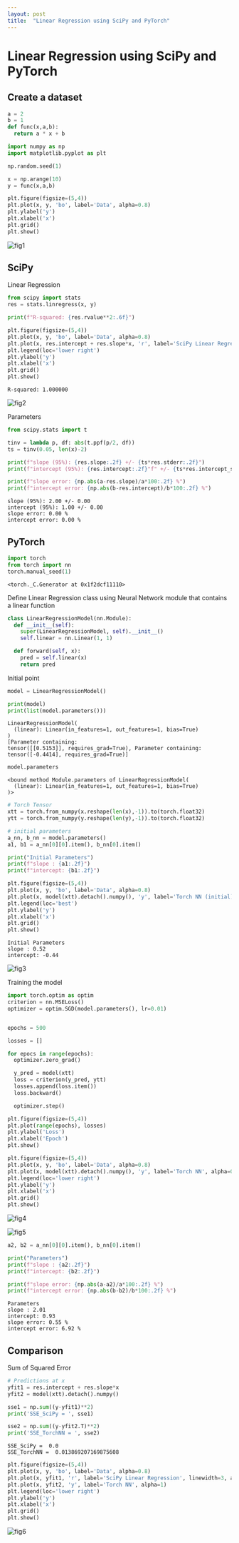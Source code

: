 ```yaml
---
layout: post
title:  "Linear Regression using SciPy and PyTorch"
---
```


# Linear Regression using SciPy and PyTorch

## Create a dataset


```python
a = 2
b = 1
def func(x,a,b):
  return a * x + b
```


```python
import numpy as np
import matplotlib.pyplot as plt

np.random.seed(1)

x = np.arange(10)
y = func(x,a,b)

plt.figure(figsize=(5,4))
plt.plot(x, y, 'bo', label='Data', alpha=0.8)
plt.ylabel('y')
plt.xlabel('x')
plt.grid()
plt.show()
```


    
![fig1]([2023-04-01-Linear_Regression_using_SciPy_and_Torch_files/2023-04-01-Linear_Regression_using_SciPy_and_Torch_3_0.png](https://github.com/ubettercallsaul/ubettercallsaul.github.io/blob/master/_posts/2023-04-01-Linear_Regression_using_SciPy_and_Torch/2023-04-01-Linear_Regression_using_SciPy_and_Torch_3_0.png?raw=true))
    


## SciPy

Linear Regression


```python
from scipy import stats
res = stats.linregress(x, y)

print(f"R-squared: {res.rvalue**2:.6f}")

plt.figure(figsize=(5,4))
plt.plot(x, y, 'bo', label='Data', alpha=0.8)
plt.plot(x, res.intercept + res.slope*x, 'r', label='SciPy Linear Regression', alpha=0.8)
plt.legend(loc='lower right')
plt.ylabel('y')
plt.xlabel('x')
plt.grid()
plt.show()

```

    R-squared: 1.000000
    


    
![fig2]([2023-04-01-Linear_Regression_using_SciPy_and_Torch_files/2023-04-01-Linear_Regression_using_SciPy_and_Torch_6_1.png](https://github.com/ubettercallsaul/ubettercallsaul.github.io/blob/master/_posts/2023-04-01-Linear_Regression_using_SciPy_and_Torch/2023-04-01-Linear_Regression_using_SciPy_and_Torch_6_1.png?raw=true))
    


Parameters


```python
from scipy.stats import t

tinv = lambda p, df: abs(t.ppf(p/2, df))
ts = tinv(0.05, len(x)-2)

print(f"slope (95%): {res.slope:.2f} +/- {ts*res.stderr:.2f}")
print(f"intercept (95%): {res.intercept:.2f}"f" +/- {ts*res.intercept_stderr:.2f}")

print(f"slope error: {np.abs(a-res.slope)/a*100:.2f} %")
print(f"intercept error: {np.abs(b-res.intercept)/b*100:.2f} %")
```

    slope (95%): 2.00 +/- 0.00
    intercept (95%): 1.00 +/- 0.00
    slope error: 0.00 %
    intercept error: 0.00 %
    

## PyTorch


```python
import torch
from torch import nn 
torch.manual_seed(1)

```




    <torch._C.Generator at 0x1f2dcf11110>



Define Linear Regression class using Neural Network module that contains a linear function


```python
class LinearRegressionModel(nn.Module):
  def __init__(self):
    super(LinearRegressionModel, self).__init__()
    self.linear = nn.Linear(1, 1)

  def forward(self, x):
    pred = self.linear(x)
    return pred
```

Initial point


```python
model = LinearRegressionModel()

print(model)
print(list(model.parameters()))
```

    LinearRegressionModel(
      (linear): Linear(in_features=1, out_features=1, bias=True)
    )
    [Parameter containing:
    tensor([[0.5153]], requires_grad=True), Parameter containing:
    tensor([-0.4414], requires_grad=True)]
    


```python
model.parameters
```




    <bound method Module.parameters of LinearRegressionModel(
      (linear): Linear(in_features=1, out_features=1, bias=True)
    )>




```python
# Torch Tensor
xtt = torch.from_numpy(x.reshape(len(x),-1)).to(torch.float32)
ytt = torch.from_numpy(y.reshape(len(y),-1)).to(torch.float32)

# initial parameters
a_nn, b_nn = model.parameters()
a1, b1 = a_nn[0][0].item(), b_nn[0].item()

print("Initial Parameters")
print(f"slope : {a1:.2f}")
print(f"intercept: {b1:.2f}")

plt.figure(figsize=(5,4))
plt.plot(x, y, 'bo', label='Data', alpha=0.8)
plt.plot(x, model(xtt).detach().numpy(), 'y', label='Torch NN (initial)', alpha=0.8)
plt.legend(loc='best')
plt.ylabel('y')
plt.xlabel('x')
plt.grid()
plt.show()

```

    Initial Parameters
    slope : 0.52
    intercept: -0.44
    


    
![fig3]([2023-04-01-Linear_Regression_using_SciPy_and_Torch_files/2023-04-01-Linear_Regression_using_SciPy_and_Torch_16_1.png](https://github.com/ubettercallsaul/ubettercallsaul.github.io/blob/master/_posts/2023-04-01-Linear_Regression_using_SciPy_and_Torch/2023-04-01-Linear_Regression_using_SciPy_and_Torch_16_1.png?raw=true))
    


Training the model


```python
import torch.optim as optim
criterion = nn.MSELoss()
optimizer = optim.SGD(model.parameters(), lr=0.01)


epochs = 500

losses = []

for epocs in range(epochs):
  optimizer.zero_grad()

  y_pred = model(xtt)
  loss = criterion(y_pred, ytt)
  losses.append(loss.item())
  loss.backward()

  optimizer.step()

plt.figure(figsize=(5,4))
plt.plot(range(epochs), losses)
plt.ylabel('Loss')
plt.xlabel('Epoch')
plt.show()

plt.figure(figsize=(5,4))
plt.plot(x, y, 'bo', label='Data', alpha=0.8)
plt.plot(x, model(xtt).detach().numpy(), 'y', label='Torch NN', alpha=0.8)
plt.legend(loc='lower right')
plt.ylabel('y')
plt.xlabel('x')
plt.grid()
plt.show()
```


    
![fig4]([2023-04-01-Linear_Regression_using_SciPy_and_Torch_files/2023-04-01-Linear_Regression_using_SciPy_and_Torch_18_0.png](https://github.com/ubettercallsaul/ubettercallsaul.github.io/blob/master/_posts/2023-04-01-Linear_Regression_using_SciPy_and_Torch/2023-04-01-Linear_Regression_using_SciPy_and_Torch_18_0.png?raw=true))
    



    
![fig5]([2023-04-01-Linear_Regression_using_SciPy_and_Torch_files/2023-04-01-Linear_Regression_using_SciPy_and_Torch_18_1.png](https://github.com/ubettercallsaul/ubettercallsaul.github.io/blob/master/_posts/2023-04-01-Linear_Regression_using_SciPy_and_Torch/2023-04-01-Linear_Regression_using_SciPy_and_Torch_18_1.png?raw=true))
    



```python
a2, b2 = a_nn[0][0].item(), b_nn[0].item()

print("Parameters")
print(f"slope : {a2:.2f}")
print(f"intercept: {b2:.2f}")

print(f"slope error: {np.abs(a-a2)/a*100:.2f} %")
print(f"intercept error: {np.abs(b-b2)/b*100:.2f} %")
```

    Parameters
    slope : 2.01
    intercept: 0.93
    slope error: 0.55 %
    intercept error: 6.92 %
    

## Comparison

Sum of Squared Error


```python
# Predictions at x
yfit1 = res.intercept + res.slope*x
yfit2 = model(xtt).detach().numpy()

sse1 = np.sum((y-yfit1)**2)
print('SSE_SciPy = ', sse1)

sse2 = np.sum((y-yfit2.T)**2)
print('SSE_TorchNN = ', sse2)

```

    SSE_SciPy =  0.0
    SSE_TorchNN =  0.013869207169875608
    


```python
plt.figure(figsize=(5,4))
plt.plot(x, y, 'bo', label='Data', alpha=0.8)
plt.plot(x, yfit1, 'r', label='SciPy Linear Regression', linewidth=3, alpha=0.8)
plt.plot(x, yfit2, 'y', label='Torch NN', alpha=1)
plt.legend(loc='lower right')
plt.ylabel('y')
plt.xlabel('x')
plt.grid()
plt.show()
```


    
![fig6]([2023-04-01-Linear_Regression_using_SciPy_and_Torch_files/2023-04-01-Linear_Regression_using_SciPy_and_Torch_23_0.png](https://github.com/ubettercallsaul/ubettercallsaul.github.io/blob/master/_posts/2023-04-01-Linear_Regression_using_SciPy_and_Torch/2023-04-01-Linear_Regression_using_SciPy_and_Torch_23_0.png?raw=true))
    

